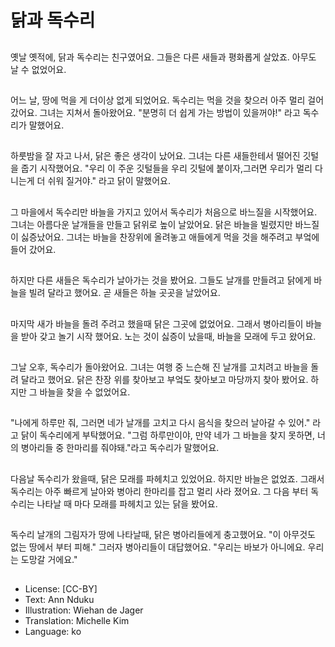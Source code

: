 # 닭과 독수리

##
옛날 옛적에, 닭과 독수리는 친구였어요. 그들은 다른 새들과 평화롭게 살았죠. 아무도 날 수 없었어요.

##
어느 날, 땅에 먹을 게 더이상 없게 되었어요. 독수리는 먹을 것을 찾으러 아주 멀리 걸어 갔어요. 그녀는 지쳐서 돌아왔어요. "분명히 더 쉽게 가는 방법이 있을꺼야!" 라고 독수리가 말했어요.

##
하룻밤을 잘 자고 나서, 닭은 좋은 생각이 났어요. 그녀는 다른 새들한테서 떨어진 깃털을 줍기 시작했어요. "우리 이 주운 깃털들을 우리 깃털에 붙이자,그러면 우리가 멀리 다니는게 더 쉬워 질거야." 라고 닭이 말했어요. 

##
그 마을에서 독수리만 바늘을 가지고 있어서 독수리가 처음으로 바느질을 시작했어요. 그녀는 아름다운 날개들을 만들고 닭위로 높이 날았어요. 닭은 바늘을 빌렸지만 바느질이 싫증났어요. 그녀는 바늘을 찬장위에 올려놓고 애들에게 먹을 것을 해주려고 부엌에 들어 갔어요.

##
하지만 다른 새들은 독수리가 날아가는 것을 봤어요. 그들도 날개를 만들려고 닭에게 바늘을 빌려 달라고 했어요. 곧 새들은 하늘 곳곳을 날았어요.

##
마지막 새가 바늘을 돌려 주려고 했을때 닭은 그곳에 없었어요. 그래서 병아리들이 바늘을 받아 갖고 놀기 시작 했어요. 노는 것이 싫증이 났을때, 바늘을 모래에 두고 왔어요.

##
그날 오후, 독수리가 돌아왔어요. 그녀는 여행 중 느슨해 진 날개를 고치려고 바늘을 돌려 달라고 했어요. 닭은 찬장 위를 찾아보고 부엌도 찾아보고 마당까지 찾아 봤어요. 하지만 그 바늘을 찾을 수 없었어요.

##
"나에게 하루만 줘, 그러면 네가 날개를 고치고 다시 음식을 찾으러 날아갈 수 있어." 라고 닭이 독수리에게 부탁했어요. "그럼 하루만이야, 만약 네가 그 바늘을 찾지 못하면, 너의 병아리들 중 한마리를 줘야돼."라고 독수리가 말했어요.

##
다음날 독수리가 왔을때, 닭은 모래를 파헤치고 있었어요. 하지만 바늘은 없었죠. 그래서 독수리는 아주 빠르게 날아와 병아리 한마리를 잡고 멀리 사라 졌어요. 그 다음 부터 독수리는 나타날 때 마다 모래를 파헤치고 있는 닭을 봤어요.

##
독수리 날개의 그림자가 땅에 나타날때, 닭은 병아리들에게 충고했어요. "이 아무것도 없는 땅에서 부터 피해." 그러자 병아리들이 대답했어요. "우리는 바보가 아니에요. 우리는 도망갈 거에요."

##
* License: [CC-BY]
* Text: Ann Nduku
* Illustration: Wiehan de Jager
* Translation: Michelle Kim
* Language: ko
